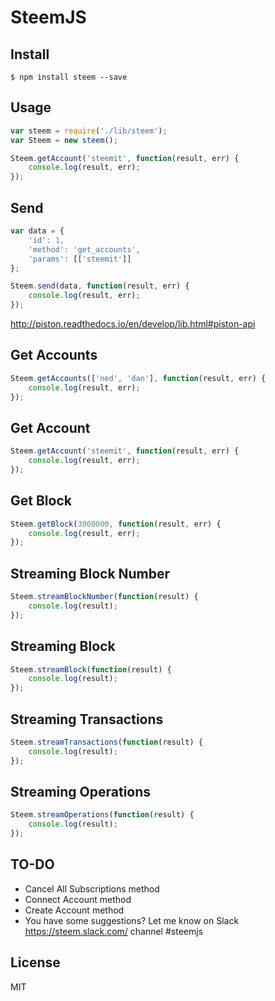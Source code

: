 # SteemJS

## Install

```
$ npm install steem --save
```

## Usage

```js
var steem = require('./lib/steem');
var Steem = new steem();

Steem.getAccount('steemit', function(result, err) {
	console.log(result, err);
});
```

## Send
```js
var data = {
	'id': 1,
	'method': 'get_accounts',
	'params': [['steemit']]
};

Steem.send(data, function(result, err) {
	console.log(result, err);
});
```

http://piston.readthedocs.io/en/develop/lib.html#piston-api

## Get Accounts
```js
Steem.getAccounts(['ned', 'dan'], function(result, err) {
	console.log(result, err);
});
```

## Get Account
```js
Steem.getAccount('steemit', function(result, err) {
	console.log(result, err);
});
```

## Get Block
```js
Steem.getBlock(3000000, function(result, err) {
	console.log(result, err);
});
```

## Streaming Block Number
```js
Steem.streamBlockNumber(function(result) {
	console.log(result);
});
```

## Streaming Block
```js
Steem.streamBlock(function(result) {
	console.log(result);
});
```

## Streaming Transactions
```js
Steem.streamTransactions(function(result) {
	console.log(result);
});
```

## Streaming Operations
```js
Steem.streamOperations(function(result) {
	console.log(result);
});
```

## TO-DO
- Cancel All Subscriptions method
- Connect Account method
- Create Account method
- You have some suggestions? Let me know on Slack https://steem.slack.com/ channel #steemjs

## License

MIT





